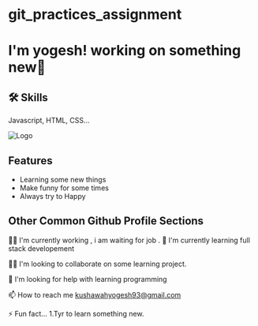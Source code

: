 # git_practices_assignment
# I'm yogesh!  working on something new👋


## 🛠 Skills
Javascript, HTML, CSS...


![Logo](https://media.istockphoto.com/illustrations/meters-illustration-id683509400?k=20&m=683509400&s=612x612&w=0&h=--pfVwtMpaBwysJ6Ukyir1HyfE-lBnnTyPPEwcJVmrs=)

## Features

- Learning some new things
- Make funny for some times
- Always try to Happy




## Other Common Github Profile Sections
👩‍💻 I'm currently working , i am waiting for job .
🧠 I'm currently learning full stack developement

👯‍♀️ I'm looking to collaborate on some learning project.

🤔 I'm looking for help with learning programming


📫 How to reach me kushawahyogesh93@gmail.com


⚡️ Fun fact...
1.Tyr to learn something new. 
